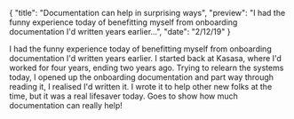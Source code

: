 {
  "title": "Documentation can help in surprising ways",
  "preview": "I had the funny experience today of benefitting myself from onboarding documentation I'd written years earlier...",
  "date": "2/12/19"
}

I had the funny experience today of benefitting myself from onboarding documentation I'd written years earlier.  I started back at Kasasa, where I'd worked for four years, ending two years ago.  Trying to relearn the systems today, I opened up the onboarding documentation and part way through reading it, I realised I'd written it. I wrote it to help other new folks at the time, but it was a real lifesaver today. Goes to show how much documentation can really help!
